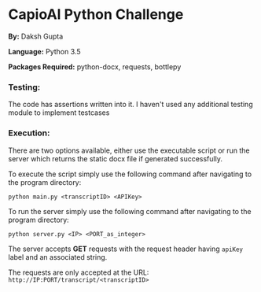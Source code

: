 # CapioAI Python Challenge

**By:** Daksh Gupta

**Language:** Python 3.5

**Packages Required:** python-docx, requests, bottlepy

### Testing:

The code has assertions written into it. I haven't used any additional testing module to implement testcases

### Execution:

There are two options available, either use the executable script or run the server which returns the static docx file if generated successfully.

To execute the script simply use the following command after navigating to the program directory:

```Batchfile
python main.py <transcriptID> <APIKey>
```

To run the server simply use the following command after navigating to the program directory:

```Batchfile
python server.py <IP> <PORT_as_integer>
```

The server accepts **GET** requests with the request header having `apiKey` label and an associated string.

The requests are only accepted at the URL: `http://IP:PORT/transcript/<transcriptID>`